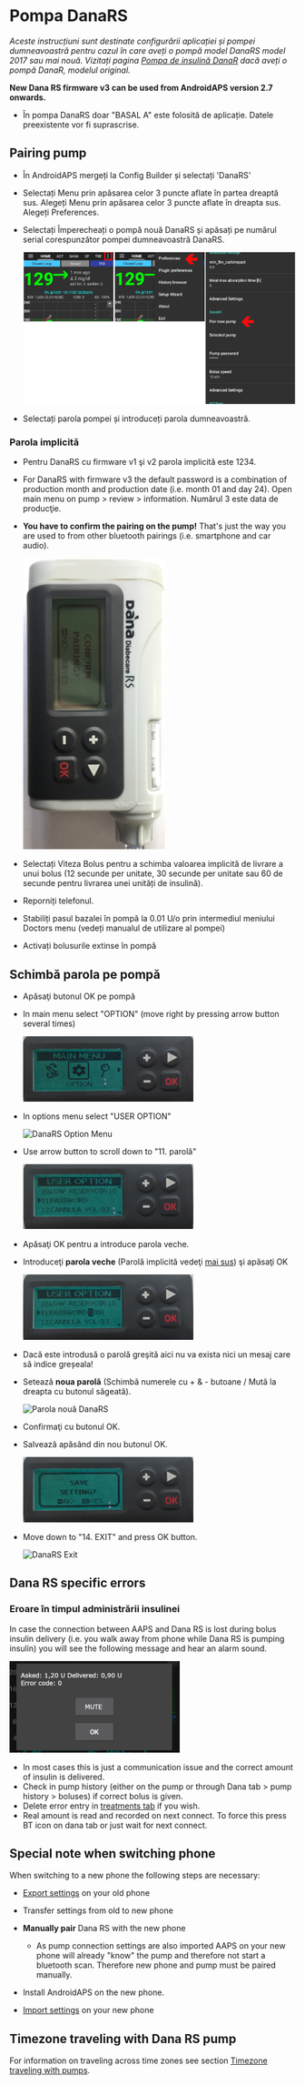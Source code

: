 # Pompa DanaRS

*Aceste instrucțiuni sunt destinate configurării aplicației și pompei dumneavoastră pentru cazul în care aveți o pompă model DanaRS model 2017 sau mai nouă. Vizitați pagina [Pompa de insulină DanaR](./DanaR-Insulin-Pump) dacă aveți o pompă DanaR, modelul original.*

**New Dana RS firmware v3 can be used from AndroidAPS version 2.7 onwards.**

* În pompa DanaRS doar "BASAL A" este folosită de aplicație. Datele preexistente vor fi suprascrise.

## Pairing pump

* În AndroidAPS mergeți la Config Builder și selectați 'DanaRS'

* Selectați Menu prin apăsarea celor 3 puncte aflate în partea dreaptă sus. Alegeți Menu prin apăsarea celor 3 puncte aflate în dreapta sus. Alegeți Preferences.

* Selectați Împerecheați o pompă nouă DanaRS și apăsați pe numărul serial corespunzător pompei dumneavoastră DanaRS.
    
    ![AAPS pair Dana RS](../images/AAPS_DanaRSPairing.png)

* Selectați parola pompei și introduceți parola dumneavoastră.

### Parola implicită

* Pentru DanaRS cu firmware v1 şi v2 parola implicită este 1234.
* For DanaRS with firmware v3 the default password is a combination of production month and production date (i.e. month 01 and day 24). Open main menu on pump > review > information. Numărul 3 este data de producţie.

* **You have to confirm the pairing on the pump!** That's just the way you are used to from other bluetooth pairings (i.e. smartphone and car audio).
    
    ![Dana RS confirmation pairing](../images/DanaRS_Pairing.png)

* Selectați Viteza Bolus pentru a schimba valoarea implicită de livrare a unui bolus (12 secunde per unitate, 30 secunde per unitate sau 60 de secunde pentru livrarea unei unități de insulină).

* Reporniți telefonul.
* Stabiliți pasul bazalei în pompă la 0.01 U/o prin intermediul meniului Doctors menu (vedeți manualul de utilizare al pompei)
* Activați bolusurile extinse în pompă

## Schimbă parola pe pompă

* Apăsaţi butonul OK pe pompă
* In main menu select "OPTION" (move right by pressing arrow button several times)
    
    ![Meniu principal DanaRS](../images/DanaRSPW_01_MainMenu.png)

* In options menu select "USER OPTION"
    
    ![DanaRS Option Menu](../images/DanaRSPW_02_OptionMenu.png)

* Use arrow button to scroll down to "11. parolă"
    
    ![DanaRS 11. Parolă](../images/DanaRSPW_03_11PW.png)

* Apăsaţi OK pentru a introduce parola veche.

* Introduceţi **parola veche** (Parolă implicită vedeţi [mai sus](#default-password)) şi apăsaţi OK
    
    ![DanaRS Introduceţi parola veche](../images/DanaRSPW_04_11PWenter.png)

* Dacă este introdusă o parolă greşită aici nu va exista nici un mesaj care să indice greșeala!

* Setează **noua parolă** (Schimbă numerele cu + & - butoane / Mută la dreapta cu butonul săgeată).
    
    ![Parola nouă DanaRS](../images/DanaRSPW_05_PWnew.png)

* Confirmaţi cu butonul OK.

* Salvează apăsând din nou butonul OK.
    
    ![Salvați noua parolă DanaRS](../images/DanaRSPW_06_PWnewSave.png)

* Move down to "14. EXIT" and press OK button.
    
    ![DanaRS Exit](../images/DanaRSPW_07_Exit.png)

## Dana RS specific errors

### Eroare în timpul administrării insulinei

In case the connection between AAPS and Dana RS is lost during bolus insulin delivery (i.e. you walk away from phone while Dana RS is pumping insulin) you will see the following message and hear an alarm sound.

![Alarm insulin delivery](../images/DanaRS_Error_bolus.png)

* In most cases this is just a communication issue and the correct amount of insulin is delivered.
* Check in pump history (either on the pump or through Dana tab > pump history > boluses) if correct bolus is given.
* Delete error entry in [treatments tab](../Getting-Started/Screenshots#carb-correction) if you wish.
* Real amount is read and recorded on next connect. To force this press BT icon on dana tab or just wait for next connect.

## Special note when switching phone

When switching to a new phone the following steps are necessary:

* [Export settings](../Usage/ExportImportSettings#export-settings) on your old phone
* Transfer settings from old to new phone
* **Manually pair** Dana RS with the new phone
    
    * As pump connection settings are also imported AAPS on your new phone will already "know" the pump and therefore not start a bluetooth scan. Therefore new phone and pump must be paired manually.
* Install AndroidAPS on the new phone.
* [Import settings](../Usage/ExportImportSettings#import-settings) on your new phone

## Timezone traveling with Dana RS pump

For information on traveling across time zones see section [Timezone traveling with pumps](../Usage/Timezone-traveling#danarv2-danars).